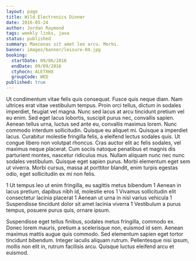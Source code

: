 ```yaml
---
layout: page
title: Wild Electronics Dinner
date: 2016-05-24
author: Jordan Raymond
tags: weekly links, java
status: published
summary: Maecenas sit amet leo arcu. Morbi.
banner: images/banner/leisure-04.jpg
booking:
  startDate: 09/06/2016
  endDate: 09/09/2016
  ctyhocn: ALETXHX
  groupCode: WED
published: true
---
```

Ut condimentum vitae felis quis consequat. Fusce quis neque diam. Nam ultrices erat vitae vestibulum tempus. Proin orci tellus, dictum in sodales imperdiet, feugiat vel magna. Nunc sed lacus at arcu tincidunt pretium vel eu enim. Sed eget lacus lobortis, suscipit purus nec, convallis sapien. Aenean tellus urna, luctus sed ante eu, convallis maximus lorem.
Nunc commodo interdum sollicitudin. Quisque eu aliquet mi. Quisque a imperdiet lacus. Curabitur molestie fringilla felis, a eleifend lectus sodales quis. Ut congue libero non volutpat rhoncus. Cras auctor elit ac felis sodales, vel maximus neque placerat. Cum sociis natoque penatibus et magnis dis parturient montes, nascetur ridiculus mus. Nullam aliquam nunc nec nunc sodales vestibulum. Quisque eget sapien purus. Morbi elementum eget sem ut viverra. Morbi cursus, massa at porttitor blandit, enim turpis egestas odio, eget sollicitudin ex mi non felis.

1 Ut tempus leo ut enim fringilla, eu sagittis metus bibendum
1 Aenean in lacus pretium, dapibus nibh id, molestie eros
1 Vivamus sollicitudin elit consectetur lacinia placerat
1 Aenean ut urna in nisl varius vehicula
1 Suspendisse tincidunt dolor sit amet lacinia viverra
1 Vestibulum a purus tempus, posuere purus quis, ornare ipsum.

Suspendisse eget tellus finibus, sodales metus fringilla, commodo ex. Donec lorem mauris, pretium a scelerisque non, euismod id sem. Aenean maximus mattis augue quis commodo. Sed elementum sapien eget tortor tincidunt bibendum. Integer iaculis aliquam rutrum. Pellentesque nisi ipsum, mollis non elit in, rutrum facilisis arcu. Quisque luctus eleifend arcu et euismod.
